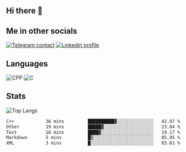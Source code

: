## Hi there 👋

## Me in other socials
[![Telegram contact][telegram_badge]][telegram_link]
[![Linkedin profile][linkedin_badge]][linkedin_link]
<!-- [![My CV][CV]][CV_path] -->

## Languages
![CPP](https://img.shields.io/badge/-C++-000?&logo=c%2B%2B)
![C](https://img.shields.io/badge/-C-000?&logo=c)


## Stats
![Top Langs](https://github-readme-stats.vercel.app/api/top-langs/?username=Winlogon-exe&size_weight=0.5&count_weight=0.5&bg_color=000000&title_color=ffffff&text_color=ffffff)

<!--START_SECTION:waka-->

```txt
C++            36 mins         ██████████▓░░░░░░░░░░░░░░   42.97 %
Other          19 mins         █████▓░░░░░░░░░░░░░░░░░░░   23.04 %
Text           16 mins         ████▓░░░░░░░░░░░░░░░░░░░░   19.17 %
Markdown       5 mins          █▒░░░░░░░░░░░░░░░░░░░░░░░   05.95 %
XML            3 mins          █░░░░░░░░░░░░░░░░░░░░░░░░   03.61 %
```

<!--END_SECTION:waka-->

<!-- [CV_path]: path
[CV]: https://img.shields.io/badge/CV-D3182A?style=for-the-badge&logoColor=white -->

[telegram_link]: https://t.me/winlogon_exe
[telegram_badge]: https://img.shields.io/badge/Telegram-000?style=for-the-badge&logo=telegram&logoColor=white

[linkedin_link]: https://www.linkedin.com/in/winlogon/
[linkedin_badge]: https://img.shields.io/badge/LinkedIn-000?style=for-the-badge&logo=linkedin&logoColor=white



